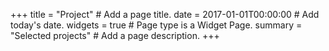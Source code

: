 +++
title = "Project"  # Add a page title.
date = 2017-01-01T00:00:00  # Add today's date.
widgets = true  # Page type is a Widget Page.
summary = "Selected projects"  # Add a page description.
+++
